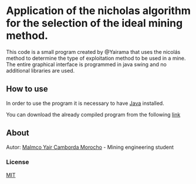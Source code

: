 # Application of the nicholas algorithm for the selection of the ideal mining method.

This code is a small program created by @Yairama that uses
the nicolás method to determine the type of exploitation method to be used in a mine.
The entire graphical interface is programmed in java swing and no additional libraries are used.

## How to use

In order to use the program it is necessary to have [Java](https://www.java.com/es/download/) installed.

You can download the already compiled program from the following [link](https://drive.google.com/drive/folders/1bJaWH1tzEO5ud8vJ3awrHlv82mYJN-uH?usp=sharing)


## About

Autor: [Malmco Yair Camborda Morocho](https://www.linkedin.com/in/yairama/) - Mining engineering student


### License
[MIT](https://choosealicense.com/licenses/mit/)
